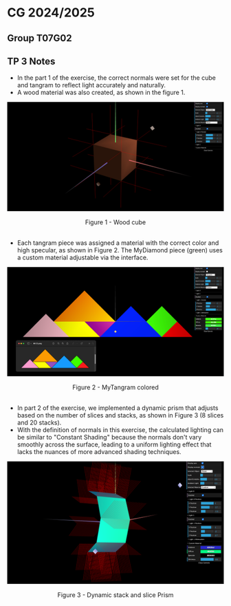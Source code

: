 # CG 2024/2025

## Group T07G02

## TP 3 Notes
- In the part 1 of the exercise, the correct normals were set for the cube and tangram to reflect light accurately and naturally. 
- A wood material was also created, as shown in the figure 1.

![](screenshots/cg-t07g02-tp3-1.png)
<p align="center" justify="center">Figure 1 - Wood cube<br/><br/>


- Each tangram piece was assigned a material with the correct color and high specular, as shown in Figure 2. The MyDiamond piece (green) uses a custom material adjustable via the interface.

![](screenshots/cg-t07g02-tp3-2.png)
<p align="center" justify="center">Figure 2 - MyTangram colored<br/><br/>


- In part 2 of the exercise, we implemented a dynamic prism that adjusts based on the number of slices and stacks, as shown in Figure 3 (8 slices and 20 stacks).
- With the definition of normals in this exercise, the calculated lighting can be similar to "Constant Shading" because the normals don't vary smoothly across the surface, leading to a uniform lighting effect that lacks the nuances of more advanced shading techniques.

![](screenshots/cg-t07g02-tp3-3.png)
<p align="center" justify="center">Figure 3 - Dynamic stack and slice Prism<br/><br/>
